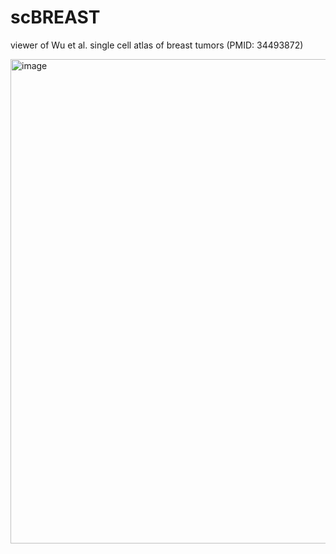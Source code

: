 # scBREAST
viewer of Wu et al. single cell atlas of breast tumors (PMID: 34493872)

<img width="911" height="775" alt="image" src="https://github.com/user-attachments/assets/fa216af8-a3e6-4d53-817f-b5c738701530" />

